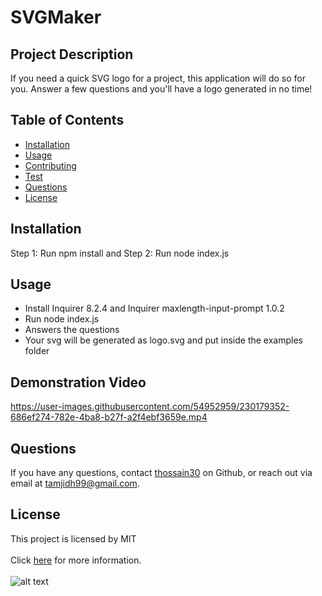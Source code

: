 # SVGMaker

## Project Description
If you need a quick SVG logo for a project, this application will do so for you. Answer a few questions and you'll have a logo generated in no time!

## Table of Contents
* [Installation](#installation)
* [Usage](#usage)
* [Contributing](#contributing)
* [Test](#test)
* [Questions](#questions)
* [License](#license)

## Installation
Step 1: Run npm install and Step 2: Run node index.js

## Usage
* Install Inquirer 8.2.4 and Inquirer maxlength-input-prompt 1.0.2
* Run node index.js 
* Answers the questions
* Your svg will be generated as logo.svg and put inside the examples folder

## Demonstration Video

https://user-images.githubusercontent.com/54952959/230179352-686ef274-782e-4ba8-b27f-a2f4ebf3659e.mp4

## Questions 
If you have any questions, contact [thossain30](https://github.com/thossain30) on Github, or reach out via email at tamjidh99@gmail.com.

## License
This project is licensed by MIT
<br></br>
Click [here](https://opensource.org/licenses/MIT) for more information.
<br></br>
![alt text](https://img.shields.io/badge/License-MIT-yellow.svg)
